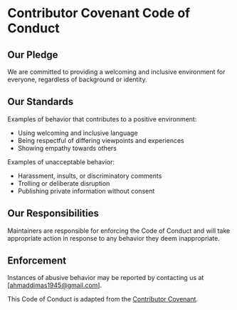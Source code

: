 # Contributor Covenant Code of Conduct

## Our Pledge

We are committed to providing a welcoming and inclusive environment for everyone, regardless of background or identity.

## Our Standards

Examples of behavior that contributes to a positive environment:

-   Using welcoming and inclusive language
-   Being respectful of differing viewpoints and experiences
-   Showing empathy towards others

Examples of unacceptable behavior:

-   Harassment, insults, or discriminatory comments
-   Trolling or deliberate disruption
-   Publishing private information without consent

## Our Responsibilities

Maintainers are responsible for enforcing the Code of Conduct and will take appropriate action in response to any behavior they deem inappropriate.

## Enforcement

Instances of abusive behavior may be reported by contacting us at [ahmaddimas1945@gmail.com].

This Code of Conduct is adapted from the [Contributor Covenant](https://www.contributor-covenant.org/).
